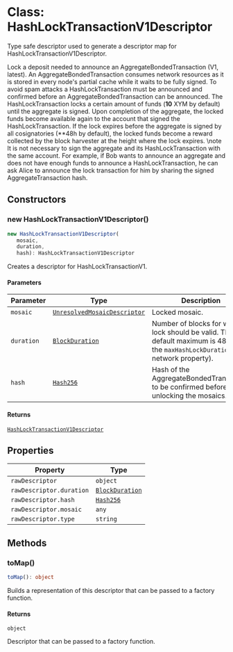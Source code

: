 # Class: HashLockTransactionV1Descriptor

Type safe descriptor used to generate a descriptor map for HashLockTransactionV1Descriptor.

Lock a deposit needed to announce an AggregateBondedTransaction (V1, latest).
An AggregateBondedTransaction consumes network resources as it is stored in every node's partial cache while it waits to be fully signed. To avoid spam attacks a HashLockTransaction must be announced and confirmed before an AggregateBondedTransaction can be announced. The HashLockTransaction locks a certain amount of funds (**10** XYM by default) until the aggregate is signed.
Upon completion of the aggregate, the locked funds become available again to the account that signed the HashLockTransaction.
If the lock expires before the aggregate is signed by all cosignatories (**48h by default), the locked funds become a reward collected by the block harvester at the height where the lock expires.
\note It is not necessary to sign the aggregate and its HashLockTransaction with the same account. For example, if Bob wants to announce an aggregate and does not have enough funds to announce a HashLockTransaction, he can ask Alice to announce the lock transaction for him by sharing the signed AggregateTransaction hash.

## Constructors

### new HashLockTransactionV1Descriptor()

```ts
new HashLockTransactionV1Descriptor(
   mosaic, 
   duration, 
   hash): HashLockTransactionV1Descriptor
```

Creates a descriptor for HashLockTransactionV1.

#### Parameters

| Parameter | Type | Description |
| ------ | ------ | ------ |
| `mosaic` | [`UnresolvedMosaicDescriptor`](UnresolvedMosaicDescriptor.md) | Locked mosaic. |
| `duration` | [`BlockDuration`](../../models/classes/BlockDuration.md) | Number of blocks for which a lock should be valid. The default maximum is 48h (See the `maxHashLockDuration` network property). |
| `hash` | [`Hash256`](../../../../core/classes/Hash256.md) | Hash of the AggregateBondedTransaction to be confirmed before unlocking the mosaics. |

#### Returns

[`HashLockTransactionV1Descriptor`](HashLockTransactionV1Descriptor.md)

## Properties

| Property | Type |
| ------ | ------ |
| <a id="rawdescriptor"></a> `rawDescriptor` | `object` |
| `rawDescriptor.duration` | [`BlockDuration`](../../models/classes/BlockDuration.md) |
| `rawDescriptor.hash` | [`Hash256`](../../../../core/classes/Hash256.md) |
| `rawDescriptor.mosaic` | `any` |
| `rawDescriptor.type` | `string` |

## Methods

### toMap()

```ts
toMap(): object
```

Builds a representation of this descriptor that can be passed to a factory function.

#### Returns

`object`

Descriptor that can be passed to a factory function.
